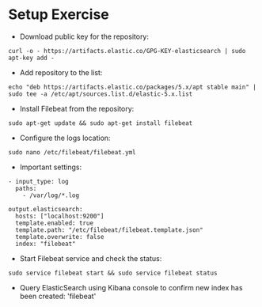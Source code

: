 # Setup Exercise #

* Download public key for the repository:
```
curl -o - https://artifacts.elastic.co/GPG-KEY-elasticsearch | sudo apt-key add -
```
* Add repository to the list:
```
echo "deb https://artifacts.elastic.co/packages/5.x/apt stable main" | sudo tee -a /etc/apt/sources.list.d/elastic-5.x.list
```
* Install Filebeat from the repository:
```
sudo apt-get update && sudo apt-get install filebeat
```
* Configure the logs location:
```
sudo nano /etc/filebeat/filebeat.yml
```
* Important settings:
```
- input_type: log
  paths:
    - /var/log/*.log

output.elasticsearch:
  hosts: ["localhost:9200"]
  template.enabled: true
  template.path: "/etc/filebeat/filebeat.template.json"
  template.overwrite: false
  index: "filebeat"     
```
* Start Filebeat service and check the status:
```
sudo service filebeat start && sudo service filebeat status
```
* Query ElasticSearch using Kibana console to confirm new index has been created: 'filebeat'
